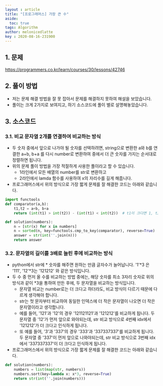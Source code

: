```yaml
---
layout : article
title: "[프로그래머스] 가장 큰 수"
aside:
  toc: true
tags: Algorithm 
author: melonicedlatte
key : 2020-08-16-231900 
---  
```


## 1. 문제

https://programmers.co.kr/learn/courses/30/lessons/42746

## 2. 풀이 방법

- 저는 문제 해결 방법을 잘 못 잡아서 문제를 해결하지 못하여 해설을 보았습니다. 
- 풀이는 크게 2가지로 보여지고, 하기 소스코드에 풀이 별로 설명해놓았습니다. 

## 3. 소스코드

### 3.1. 비교 문자열 2개를 연결하여 비교하는 방식

- 두 숫자 중에서 앞으로 나가야 될 숫자를 선택하려면, string으로 변환한 a와 b를 연결한 a+b, b+a 를 다시 number로 변환하여 중에서 더 큰 숫자를 가지는 순서대로 정렬하면 됩니다.
- 위의 문제 풀이 방법을 가장 적절하게 사용한 풀이라고 할 수 있습니다.
  - 1라인에서 모든 배열의 number를 str로 변환하고
  - 2라인에서 lamda 함수를 사용하여 x의 자리수를 길게 해줍니다. 
- 프로그래머스에서 위의 방식으로 가장 짧게 문제를 잘 해결한 코드는 아래와 같습니다.

~~~python
import functools
def comparator(a,b):
    t1,t2 = a+b, b+a
    return (int(t1) > int(t2)) - (int(t1) < int(t2))  # t1이 크다면 1, t2가 크다면 -1,  같으면 0

def solution(numbers):
    n = [str(x) for x in numbers]
    n = sorted(n, key=functools.cmp_to_key(comparator), reverse=True)
    answer = str(int(''.join(n)))
    return answer
~~~

### 3.2. 문자열의 길이를 3배로 늘린 후에 비교하는 방식

- python에서 str에 * 숫자를 해주면 원하는 만큼 글자수가 늘어납니다. '1'*3 은 '111', '12'*3는 '121212' 와 같은 방식입니다. 
- 두 수 중 먼저 올 수를 비교하는 방법 중에는, 해당 숫자를 최소 3자리 숫자로 위의 방식과 같이 *3을 통하여 만든 후에, 두 문자열을 비교하는 방식입니다.
  - 문자열 비교는 number로는 더 크다고 하더라도, 비교 방식이 다르기 때문에 다르게 생각해야 합니다.
  - str는 첫 문자부터 비교하여 동일한 인덱스에 더 작은 문자열이 나오면 더 작은 문자열이라고 생각합니다.
  - 예를 들어, '121'과 '12'의 경우 '121121121'과 '121212'를 비교하게 됩니다. 두 문자열 중 '12'가 먼저 앞으로 와야되는데, str 비교 방식으로 4번째 idx에서 '121212'가 더 크다고 인식하게 됩니다.
  - 또 예를 들어, '3'과 '337'의 경우 '333'과 '337337337'를 비교하게 됩니다. 두 문자열 중 '337'이 먼저 앞으로 나와야되는데, str 비교 방식으로 3번째 idx에서 '337337337'이 더 크다고 인식하게 됩니다. 
- 프로그래머스에서 위의 방식으로 가장 짧게 문제를 잘 해결한 코드는 아래와 같습니다.

~~~python
def solution(numbers): 
    numbers = list(map(str, numbers)) 
    numbers.sort(key=lambda x: x*3, reverse=True) 
    return str(int(''.join(numbers)))
~~~
